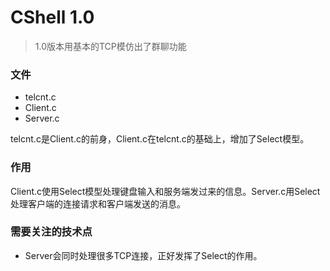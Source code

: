 # CShell 1.0
> 1.0版本用基本的TCP模仿出了群聊功能

### 文件
- telcnt.c
- Client.c
- Server.c

telcnt.c是Client.c的前身，Client.c在telcnt.c的基础上，增加了Select模型。

### 作用
Client.c使用Select模型处理键盘输入和服务端发过来的信息。Server.c用Select处理客户端的连接请求和客户端发送的消息。

### 需要关注的技术点
- Server会同时处理很多TCP连接，正好发挥了Select的作用。